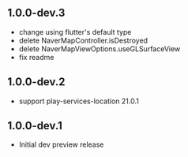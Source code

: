 ## 1.0.0-dev.3
- change using flutter's default type
- delete NaverMapController.isDestroyed
- delete NaverMapViewOptions.useGLSurfaceView
- fix readme

## 1.0.0-dev.2
- support play-services-location 21.0.1

## 1.0.0-dev.1
- Initial dev preview release
